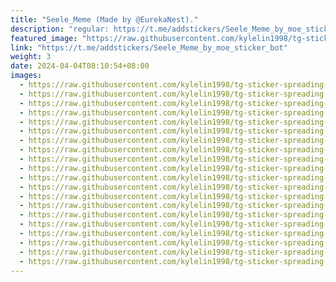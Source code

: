 ```yaml
---
title: "Seele_Meme (Made by @EurekaNest)."
description: "regular: https://t.me/addstickers/Seele_Meme_by_moe_sticker_bot"
featured_image: "https://raw.githubusercontent.com/kylelin1998/tg-sticker-spreading-worldwide-images/main/img/01c9fde3-f6bb-41df-bfa4-028584f64055.jpg"
link: "https://t.me/addstickers/Seele_Meme_by_moe_sticker_bot"
weight: 3
date: 2024-04-04T08:10:54+08:00
images:
  - https://raw.githubusercontent.com/kylelin1998/tg-sticker-spreading-worldwide-images/main/img/01c9fde3-f6bb-41df-bfa4-028584f64055.jpg
  - https://raw.githubusercontent.com/kylelin1998/tg-sticker-spreading-worldwide-images/main/img/44dea946-65aa-45dc-a0f6-7fdb3141a7ef.jpg
  - https://raw.githubusercontent.com/kylelin1998/tg-sticker-spreading-worldwide-images/main/img/edd59ddd-1304-48e9-bd18-71a08cebab79.jpg
  - https://raw.githubusercontent.com/kylelin1998/tg-sticker-spreading-worldwide-images/main/img/306fbad6-3853-40a9-8eb8-5c61df92a67f.jpg
  - https://raw.githubusercontent.com/kylelin1998/tg-sticker-spreading-worldwide-images/main/img/3ec989cd-656d-484a-bf12-b4778faab68d.jpg
  - https://raw.githubusercontent.com/kylelin1998/tg-sticker-spreading-worldwide-images/main/img/d48b9bd1-4317-46a1-96dd-ad5f38f3a702.jpg
  - https://raw.githubusercontent.com/kylelin1998/tg-sticker-spreading-worldwide-images/main/img/00ede719-5c39-47ec-a168-307295d057e7.jpg
  - https://raw.githubusercontent.com/kylelin1998/tg-sticker-spreading-worldwide-images/main/img/9b793340-89f9-4cc9-80e6-356932e43b4c.jpg
  - https://raw.githubusercontent.com/kylelin1998/tg-sticker-spreading-worldwide-images/main/img/87bace01-8808-4a28-b48d-50850629da53.jpg
  - https://raw.githubusercontent.com/kylelin1998/tg-sticker-spreading-worldwide-images/main/img/81c6001e-4f6b-46cd-903c-037866e6edc9.jpg
  - https://raw.githubusercontent.com/kylelin1998/tg-sticker-spreading-worldwide-images/main/img/c984e0fa-a922-460e-9a94-7d1af089c8a5.jpg
  - https://raw.githubusercontent.com/kylelin1998/tg-sticker-spreading-worldwide-images/main/img/f3be3f78-9abb-42e6-87e2-4c2a74f98601.jpg
  - https://raw.githubusercontent.com/kylelin1998/tg-sticker-spreading-worldwide-images/main/img/2dca6015-ef6a-432f-bba7-94450a1bbb91.jpg
  - https://raw.githubusercontent.com/kylelin1998/tg-sticker-spreading-worldwide-images/main/img/50e97011-192f-4cd4-a357-716bccc9336a.jpg
  - https://raw.githubusercontent.com/kylelin1998/tg-sticker-spreading-worldwide-images/main/img/1091e26a-66d1-4985-a98e-56e1a8721685.jpg
  - https://raw.githubusercontent.com/kylelin1998/tg-sticker-spreading-worldwide-images/main/img/b5e18600-951d-4493-bcfd-1608a19ae94a.jpg
  - https://raw.githubusercontent.com/kylelin1998/tg-sticker-spreading-worldwide-images/main/img/38bbeffd-3f88-448c-9e77-a0ab5cf75be3.jpg
  - https://raw.githubusercontent.com/kylelin1998/tg-sticker-spreading-worldwide-images/main/img/c0dcca82-b1ac-4df5-9de3-1b4c9a6f9e57.jpg
  - https://raw.githubusercontent.com/kylelin1998/tg-sticker-spreading-worldwide-images/main/img/722094e0-ff23-4647-b056-992ffccccf45.jpg
  - https://raw.githubusercontent.com/kylelin1998/tg-sticker-spreading-worldwide-images/main/img/989be2ae-48a9-4033-9554-18055f3b8dfe.jpg
---
```

